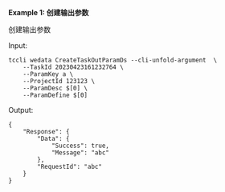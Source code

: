 **Example 1: 创建输出参数**

创建输出参数

Input: 

```
tccli wedata CreateTaskOutParamDs --cli-unfold-argument  \
    --TaskId 20230423161232764 \
    --ParamKey a \
    --ProjectId 123123 \
    --ParamDesc $[0] \
    --ParamDefine $[0]
```

Output: 
```
{
    "Response": {
        "Data": {
            "Success": true,
            "Message": "abc"
        },
        "RequestId": "abc"
    }
}
```

